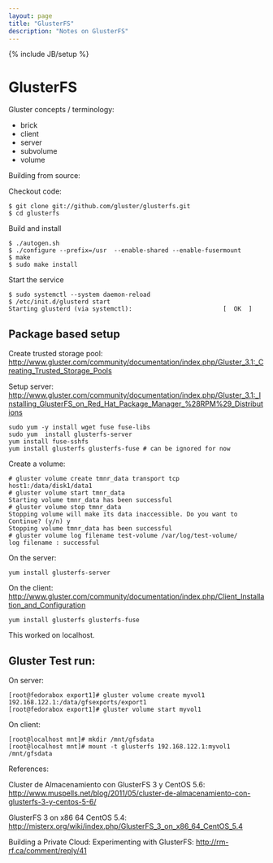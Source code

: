 ```yaml
---
layout: page
title: "GlusterFS"
description: "Notes on GlusterFS"
---
```


{% include JB/setup %}

# GlusterFS

Gluster concepts / terminology:

 * brick
 * client
 * server
 * subvolume
 * volume



Building from source:

Checkout code:

    $ git clone git://github.com/gluster/glusterfs.git
    $ cd glusterfs
    
Build and install

    $ ./autogen.sh
    $ ./configure --prefix=/usr  --enable-shared --enable-fusermount
    $ make 
    $ sudo make install
    
Start the service

    $ sudo systemctl --system daemon-reload
    $ /etc/init.d/glusterd start
    Starting glusterd (via systemctl):                         [  OK  ]


## Package based setup 

Create trusted storage pool: <http://www.gluster.com/community/documentation/index.php/Gluster_3.1:_Creating_Trusted_Storage_Pools>

Setup server: <http://www.gluster.com/community/documentation/index.php/Gluster_3.1:_Installing_GlusterFS_on_Red_Hat_Package_Manager_%28RPM%29_Distributions>

    sudo yum -y install wget fuse fuse-libs
    sudo yum  install glusterfs-server
    yum install fuse-sshfs
    yum install glusterfs glusterfs-fuse # can be ignored for now
    

Create a volume:

    # gluster volume create tmnr_data transport tcp host1:/data/disk1/data1
    # gluster volume start tmnr_data
    Starting volume tmnr_data has been successful
    # gluster volume stop tmnr_data
    Stopping volume will make its data inaccessible. Do you want to Continue? (y/n) y
    Stopping volume tmnr_data has been successful
    # gluster volume log filename test-volume /var/log/test-volume/
    log filename : successful
    

On the server:

    yum install glusterfs-server

On the client: <http://www.gluster.com/community/documentation/index.php/Client_Installation_and_Configuration>

    yum install glusterfs glusterfs-fuse


This worked on localhost.


## Gluster Test run:

On server:

    [root@fedorabox export1]# gluster volume create myvol1 192.168.122.1:/data/gfsexports/export1
    [root@fedorabox export1]# gluster volume start myvol1

On client:

    [root@localhost mnt]# mkdir /mnt/gfsdata
    [root@localhost mnt]# mount -t glusterfs 192.168.122.1:myvol1 /mnt/gfsdata


References:

Cluster de Almacenamiento con GlusterFS 3 y CentOS 5.6: <http://www.muspells.net/blog/2011/05/cluster-de-almacenamiento-con-glusterfs-3-y-centos-5-6/>

GlusterFS 3 on x86 64 CentOS 5.4: <http://misterx.org/wiki/index.php/GlusterFS_3_on_x86_64_CentOS_5.4>


Building a Private Cloud: Experimenting with GlusterFS: <http://rm-rf.ca/comment/reply/41>

